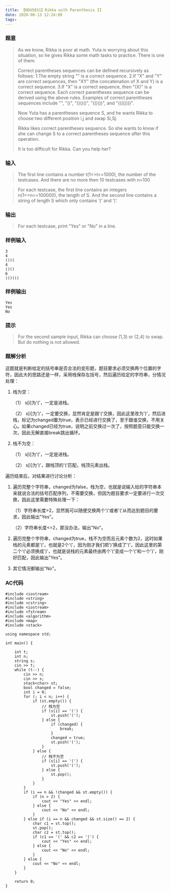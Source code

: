 ```yaml
---
title: 【HDU5831】Rikka with Parenthesis II
date: 2020-06-13 12:24:09
tags:
---
```


### 题意

> As we know, Rikka is poor at math. Yuta is worrying about this situation, so he gives Rikka some math tasks to practice. There is one of them:
> 
> Correct parentheses sequences can be defined recursively as follows:
> 1.The empty string "" is a correct sequence.
> 2.If "X" and "Y" are correct sequences, then "XY" (the concatenation of X and Y) is a correct sequence.
> 3.If "X" is a correct sequence, then "(X)" is a correct sequence.
> Each correct parentheses sequence can be derived using the above rules.
> Examples of correct parentheses sequences include "", "()", "()()()", "(()())", and "(((())))".
> 
> Now Yuta has a parentheses sequence S, and he wants Rikka to choose two different position i,j and swap Si,Sj.
> 
> Rikka likes correct parentheses sequence. So she wants to know if she can change S to a correct parentheses sequence after this operation.
> 
> It is too difficult for Rikka. Can you help her?

### 输入

> The first line contains a number t(1<=t<=1000), the number of the testcases. And there are no more then 10 testcases with n>100

> For each testcase, the first line contains an integers n(1<=n<=100000), the length of S. And the second line contains a string of length S which only contains ‘(’ and ‘)’.

### 输出

> For each testcase, print "Yes" or "No" in a line.

### 样例输入

    3
	4
	())(
	4
	()()
	6
	)))(((

### 样例输出

	Yes
	Yes
	No

### 提示

> For the second sample input, Rikka can choose (1,3) or (2,4) to swap. But do nothing is not allowed.


### 题解分析

这题就是判断给定的括号串是否合法的变形题，题目要求必须交换两个位置的字符，因此大的思路还是一样，采用栈保存左括号，然后遍历给定的字符串，分情况处理：

1. 栈为空：

	（1） s[i]为'('，一定是进栈。

	（2） s[i]为')'，一定要交换，显然肯定是跟'('交换，因此这里改为')'，然后进栈，标记为changed置为true，表示已经进行交换了，至于跟谁交换，不用关心。如果changed已经为true，说明之前交换过一次了，按照题意只能交换一次，因此无解直接break跳出循环。

2. 栈不为空：

	（1） s[i]为'('，一定是进栈。
	
	（2） s[i]为')'，跟栈顶的'('匹配，栈顶元素出栈。

遍历结束后，对结果进行讨论分析：

1. 遍历完整个字符串，changed为false，栈为空，也就是说输入给的字符串本来就说合法的括号匹配序列，不需要交换，但因为题目要求一定要进行一次交换，因此这里需要特殊处理一下：

	（1）字符串长度>2，显然我可以随便交换两个')'或者'('从而达到题目的要求，因此输出"Yes"。
	
	（2）字符串长度<=2，那没办法，输出"No"。

2. 遍历完整个字符串，changed为true，栈不为空而且元素个数为2，这时如果栈的元素都是'('，也就是2个'('，因为刚才我们把')'换成了'('，因此这里的第二个'('必须换成')'，也就是说栈的元素最终由两个'('变成一个'('和一个')'，刚好匹配，因此输出"Yes"。

3. 其它情况都输出"No"。

### AC代码

	#include <iostream>
	#include <string>
	#include <cstring>
	#include <iostream>
	#include <fstream>
	#include <algorithm>
	#include <map>
	#include <stack>
	
	using namespace std;
	
	int main() {
	
	    int t;
	    int n;
	    string s;
	    cin >> t;
	    while (t--) {
	        cin >> n;
	        cin >> s;
	        stack<char> st;
	        bool changed = false;
	        int i = 0;
	        for (; i < n; i++) {
	            if (st.empty()) {
	                // 栈为空
	                if (s[i] == '(') {
	                    st.push('(');
	                } else {
	                    if (changed) {
	                        break;
	                    }
	                    changed = true;
	                    st.push('(');
	                }
	            } else {
	                // 栈不为空
	                if (s[i] == '(') {
	                    st.push('(');
	                } else {
	                    st.pop();
	                }
	            }
	        }
	        if (i == n && !changed && st.empty()) {
	            if (n > 2) {
	                cout << "Yes" << endl;
	            } else {
	                cout << "No" << endl;
	            }
	        } else if (i == n && changed && st.size() == 2) {
	            char c1 = st.top();
	            st.pop();
	            char c2 = st.top();
	            if (c1 == '(' && c2 == '(') {
	                cout << "Yes" << endl;
	            } else {
	                cout << "No" << endl;
	            }
	        } else {
	            cout << "No" << endl;
	        }
	    }
	
	    return 0;
	}
